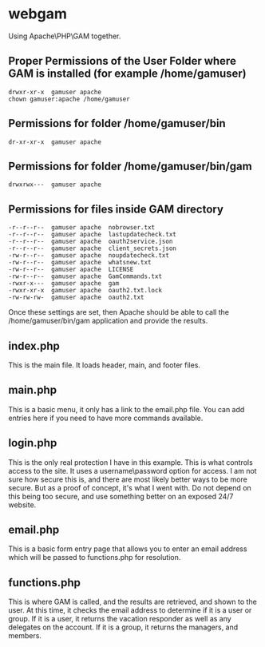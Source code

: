 # webgam
Using Apache\PHP\GAM together.

## Proper Permissions of the User Folder where GAM is installed (for example /home/gamuser)
```
drwxr-xr-x  gamuser apache
chown gamuser:apache /home/gamuser
```
## Permissions for folder /home/gamuser/bin
```
dr-xr-xr-x  gamuser apache
```
## Permissions for folder /home/gamuser/bin/gam
```
drwxrwx---  gamuser apache
```
## Permissions for files inside GAM directory
```
-r--r--r--  gamuser apache  nobrowser.txt
-r--r--r--  gamuser apache  lastupdatecheck.txt
-r--r--r--  gamuser apache  oauth2service.json
-r--r--r--  gamuser apache  client_secrets.json
-rw-r--r--  gamuser apache  noupdatecheck.txt
-rw-r--r--  gamuser apache  whatsnew.txt
-rw-r--r--  gamuser apache  LICENSE
-rw-r--r--  gamuser apache  GamCommands.txt
-rwxr-x---  gamuser apache  gam
-rwxr-xr-x  gamuser apache  oauth2.txt.lock
-rw-rw-rw-  gamuser apache  oauth2.txt
```

Once these settings are set, then Apache should be able to call the /home/gamuser/bin/gam application and provide the results.
## index.php
This is the main file.  It loads header, main, and footer files.
## main.php
This is a basic menu, it only has a link to the email.php file.  You can add entries here if you need to have more commands available.
## login.php
This is the only real protection I have in this example.  This is what controls access to the site.  It uses a username\password option for access.  I am not sure how secure this is, and there are most likely better ways to be more secure.  But as a proof of concept, it's what I went with.  Do not depend on this being too secure, and use something better on an exposed 24/7 website.
## email.php
This is a basic form entry page that allows you to enter an email address which will be passed to functions.php for resolution.
## functions.php
This is where GAM is called, and the results are retrieved, and shown to the user.  At this time, it checks the email address to determine if it is a user or group.  If it is a user, it returns the vacation responder as well as any delegates on the account.  If it is a group, it returns the managers, and members.
